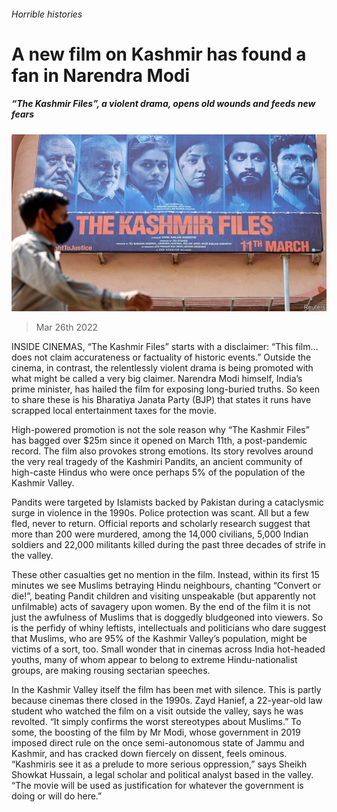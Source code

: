 ###### Horrible histories

# A new film on Kashmir has found a fan in Narendra Modi 

##### “The Kashmir Files”, a violent drama, opens old wounds and feeds new fears 

![image](images/20220326_asp502.jpg) 

> Mar 26th 2022 

INSIDE CINEMAS, “The Kashmir Files” starts with a disclaimer: “This film... does not claim accurateness or factuality of historic events.” Outside the cinema, in contrast, the relentlessly violent drama is being promoted with what might be called a very big claimer. Narendra Modi himself, India’s prime minister, has hailed the film for exposing long-buried truths. So keen to share these is his Bharatiya Janata Party (BJP) that states it runs have scrapped local entertainment taxes for the movie.

High-powered promotion is not the sole reason why “The Kashmir Files” has bagged over $25m since it opened on March 11th, a post-pandemic record. The film also provokes strong emotions. Its story revolves around the very real tragedy of the Kashmiri Pandits, an ancient community of high-caste Hindus who were once perhaps 5% of the population of the Kashmir Valley.


Pandits were targeted by Islamists backed by Pakistan during a cataclysmic surge in violence in the 1990s. Police protection was scant. All but a few fled, never to return. Official reports and scholarly research suggest that more than 200 were murdered, among the 14,000 civilians, 5,000 Indian soldiers and 22,000 militants killed during the past three decades of strife in the valley.

These other casualties get no mention in the film. Instead, within its first 15 minutes we see Muslims betraying Hindu neighbours, chanting “Convert or die!”, beating Pandit children and visiting unspeakable (but apparently not unfilmable) acts of savagery upon women. By the end of the film it is not just the awfulness of Muslims that is doggedly bludgeoned into viewers. So is the perfidy of whiny leftists, intellectuals and politicians who dare suggest that Muslims, who are 95% of the Kashmir Valley’s population, might be victims of a sort, too. Small wonder that in cinemas across India hot-headed youths, many of whom appear to belong to extreme Hindu-nationalist groups, are making rousing sectarian speeches.

In the Kashmir Valley itself the film has been met with silence. This is partly because cinemas there closed in the 1990s. Zayd Hanief, a 22-year-old law student who watched the film on a visit outside the valley, says he was revolted. “It simply confirms the worst stereotypes about Muslims.” To some, the boosting of the film by Mr Modi, whose government in 2019 imposed direct rule on the once semi-autonomous state of Jammu and Kashmir, and has cracked down fiercely on dissent, feels ominous. “Kashmiris see it as a prelude to more serious oppression,” says Sheikh Showkat Hussain, a legal scholar and political analyst based in the valley. “The movie will be used as justification for whatever the government is doing or will do here.”

